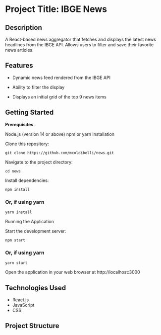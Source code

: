 # Project Title: IBGE News

## Description

A React-based news aggregator that fetches and displays the latest news headlines from the IBGE API. Allows users to filter and save their favorite news articles.

## Features

- Dynamic news feed rendered from the IBGE API

- Ability to filter the display

- Displays an initial grid of the top 9 news items

## Getting Started

**Prerequisites**

Node.js (version 14 or above)
npm or yarn
Installation

Clone this repository:

`git clone https://github.com/mcoldibelli/news.git`

Navigate to the project directory:

`cd news`

Install dependencies:

`npm install` 
### Or, if using yarn
`yarn install`

Running the Application

Start the development server:

`npm start`
### Or, if using yarn
`yarn start`

Open the application in your web browser at http://localhost:3000

## Technologies Used

- React.js
- JavaScript
- CSS


## Project Structure
